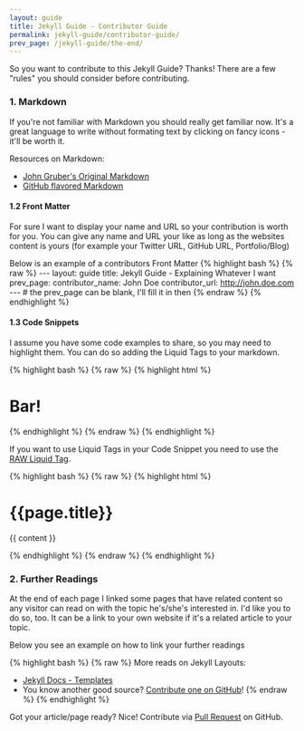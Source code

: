 ```yaml
---
layout: guide
title: Jekyll Guide - Contributor Guide
permalink: jekyll-guide/contributor-guide/
prev_page: /jekyll-guide/the-end/
---
```


So you want to contribute to this Jekyll Guide? Thanks! There are a few "rules" you should consider before contributing.

### 1. Markdown
If you're not familiar with Markdown you should really get familiar now. It's a great language to write without formating text by clicking on fancy icons - it'll be worth it. 

Resources on Markdown:

- [John Gruber's Original Markdown](http://daringfireball.net/projects/markdown/)
- [GitHub flavored Markdown](https://help.github.com/articles/github-flavored-markdown)


#### 1.2 Front Matter
For sure I want to display your name and URL so your contribution is worth for you. You can give any name and URL your like as long as the websites content is yours (for example your Twitter URL, GitHub URL, Portfolio/Blog)

Below is an example of a contributors Front Matter
{% highlight bash %}
	{% raw %}
	---
	layout: guide
	title: Jekyll Guide - Explaining Whatever I want
	prev_page: 
	contributor_name: John Doe
	contributor_url: http://john.doe.com
	---
	# the prev_page can be blank, I'll fill it in then
	{% endraw %}
{% endhighlight %}


#### 1.3 Code Snippets
I assume you have some code examples to share, so you may need to highlight them. You can do so adding the Liquid Tags to your markdown.

{% highlight bash %}
{% raw %}
{% highlight html %}
<h1 class="foo">Bar!</h1>
{% endhighlight %}
{% endraw %}
{% endhighlight %}

If you want to use Liquid Tags in your Code Snippet you need to use the [RAW Liquid Tag](http://wiki.shopify.com/Liquid#No_Liquid_Zone:_the_raw_tag).

{% highlight bash %}
{% raw %}
{% highlight html %}
	<h1>{{page.title}}</h1>
	<p>{{ content }}</p>
{% endhighlight %}
{% endraw %}
{% endhighlight %}

### 2. Further Readings
At the end of each page I linked some pages that have related content so any visitor can read on with the topic he's/she's interested in. I'd like you to do so, too. It can be a link to your own website if it's a related article to your topic. 

Below you see an example on how to link your further readings

{% highlight bash %}
{% raw %}
More reads on Jekyll Layouts:

- [Jekyll Docs - Templates](http://jekyllrb.com/docs/templates/)
- You know another good source? [Contribute one on GitHub](https://github.com/kevingimbel/kevingimbel.github.io/pulls)!
{% endraw %}
{% endhighlight %}

Got your article/page ready? Nice! Contribute via [Pull Request](https://github.com/kevingimbel/kevingimbel.github.io/pulls) on GitHub.

